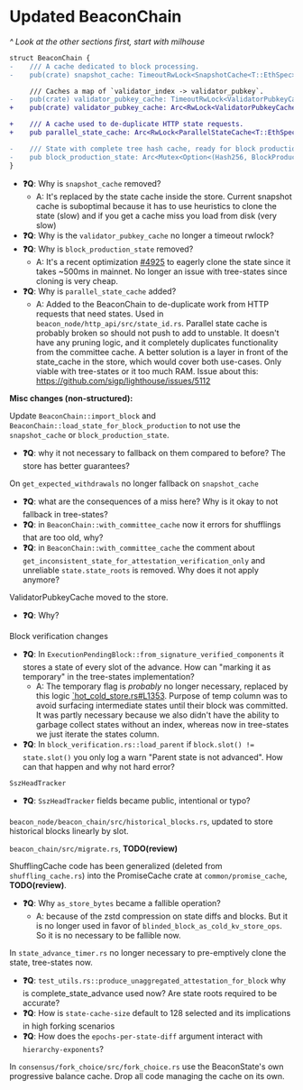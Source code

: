 # Updated BeaconChain

_^ Look at the other sections first, start with milhouse_

```diff
struct BeaconChain {
-    /// A cache dedicated to block processing.
-    pub(crate) snapshot_cache: TimeoutRwLock<SnapshotCache<T::EthSpec>>,

     /// Caches a map of `validator_index -> validator_pubkey`.
-    pub(crate) validator_pubkey_cache: TimeoutRwLock<ValidatorPubkeyCache<T>>,
+    pub(crate) validator_pubkey_cache: Arc<RwLock<ValidatorPubkeyCache<T>>>,

+    /// A cache used to de-duplicate HTTP state requests.
+    pub parallel_state_cache: Arc<RwLock<ParallelStateCache<T::EthSpec>>>,

-    /// State with complete tree hash cache, ready for block production.
-    pub block_production_state: Arc<Mutex<Option<(Hash256, BlockProductionPreState<T::EthSpec>)>>>,
}
```

- **:question:Q**: Why is `snapshot_cache` removed?
  - A: It's replaced by the state cache inside the store. Current snapshot cache is suboptimal because it has to use heuristics to clone the state (slow) and if you get a cache miss you load from disk (very slow)
- **:question:Q**: Why is the `validator_pubkey_cache` no longer a timeout rwlock?
- **:question:Q**: Why is `block_production_state` removed?
  - A: It's a recent optimization [#4925](https://github.com/sigp/lighthouse/pull/4925) to eagerly clone the state since it takes ~500ms in mainnet. No longer an issue with tree-states since cloning is very cheap.
- **:question:Q**: Why is `parallel_state_cache` added?
  - A: Added to the BeaconChain to de-duplicate work from HTTP requests that need states. Used in `beacon_node/http_api/src/state_id.rs`. Parallel state cache is probably broken so should not push to add to unstable. It doesn't have any pruning logic, and it completely duplicates functionality from the committee cache. A better solution is a layer in front of the state_cache in the store, which would cover both use-cases. Only viable with tree-states or it too much RAM. Issue about this: https://github.com/sigp/lighthouse/issues/5112

**Misc changes (non-structured):**

Update `BeaconChain::import_block` and `BeaconChain::load_state_for_block_production` to not use the `snapshot_cache` or `block_production_state`.
- **:question:Q**: why it not necessary to fallback on them compared to before? The store has better guarantees?

On `get_expected_withdrawals` no longer fallback on `snapshot_cache`
- **:question:Q**: what are the consequences of a miss here? Why is it okay to not fallback in tree-states?
- **:question:Q**: in `BeaconChain::with_committee_cache` now it errors for shufflings that are too old, why?
- **:question:Q**: in `BeaconChain::with_committee_cache` the comment about `get_inconsistent_state_for_attestation_verification_only` and unreliable `state.state_roots` is removed. Why does it not apply anymore?

ValidatorPubkeyCache moved to the store.
- **:question:Q**: Why?

Block verification changes
- **:question:Q**: In `ExecutionPendingBlock::from_signature_verified_components` it stores a state of every slot of the advance. How can  "marking it as temporary" in the tree-states implementation?
  - A: The temporary flag is _probably_ no longer necessary, replaced by this logic [`hot_cold_store.rs#L1353](https://github.com/sigp/lighthouse/blob/6262be72199d0cf81a8701076b8434c9914e211a/beacon_node/store/src/hot_cold_store.rs#L1353-L1367). Purpose of temp column was to avoid surfacing intermediate states until their block was committed. It was partly necessary because we also didn't have the ability to garbage collect states without an index, whereas now in tree-states we just iterate the states column.
- **:question:Q**: In `block_verification.rs::load_parent` if `block.slot() != state.slot()` you only log a warn "Parent state is not advanced". How can that happen and why not hard error?

`SszHeadTracker`
- **:question:Q**: `SszHeadTracker` fields became public, intentional or typo?

`beacon_node/beacon_chain/src/historical_blocks.rs`, updated to store historical blocks linearly by slot.

`beacon_chain/src/migrate.rs`, **TODO(review)**

ShufflingCache code has been generalized (deleted from `shuffling_cache.rs`) into the PromiseCache crate at `common/promise_cache`, **TODO(review)**.  

- **:question:Q**: Why `as_store_bytes` became a fallible operation?
  - A: because of the zstd compression on state diffs and blocks. But it is no longer used in favor of `blinded_block_as_cold_kv_store_ops`. So it is no necessary to be fallible now.

In `state_advance_timer.rs` no longer necessary to pre-emptively clone the state, tree-states now.

- **:question:Q**: `test_utils.rs::produce_unaggregated_attestation_for_block` why is complete_state_advance used now? Are state roots required to be accurate?
- **:question:Q**: How is `state-cache-size` default to 128 selected and its implications in high forking scenarios
- **:question:Q**: How does the `epochs-per-state-diff` argument interact with `hierarchy-exponents`?

In `consensus/fork_choice/src/fork_choice.rs` use the BeaconState's own progressive balance cache. Drop all code managing the cache on its own.